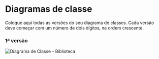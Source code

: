 # Diagramas de classe
Coloque aqui todas as versões do seu diagrama de classes. Cada versão deve começar com um número de dois dígitos, na ordem crescente.

### 1ª versão

![Diagrama de Classe - Biblioteca](https://github.com/PUCAulas/projeto-3-trabalhopratico3/assets/104326131/bf0c875c-26df-4672-b3fc-dea8dfc8a184)

